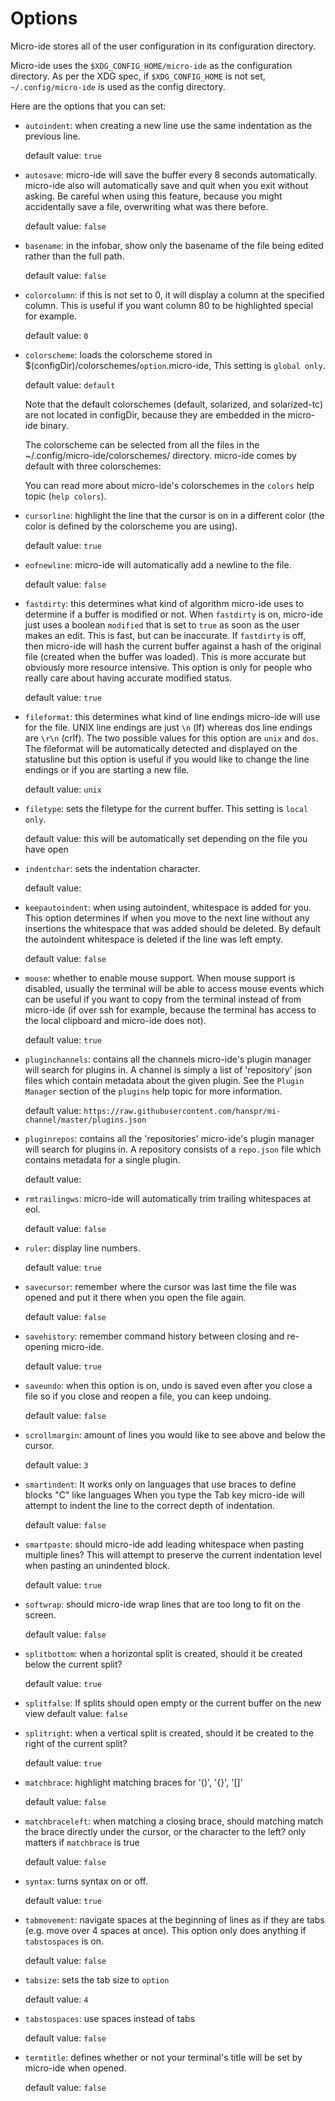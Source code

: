 # Options

Micro-ide stores all of the user configuration in its configuration directory.

Micro-ide uses the `$XDG_CONFIG_HOME/micro-ide` as the configuration directory. As per
the XDG spec, if `$XDG_CONFIG_HOME` is not set, `~/.config/micro-ide` is used as
the config directory.

Here are the options that you can set:

* `autoindent`: when creating a new line use the same indentation as the
   previous line.

	default value: `true`

* `autosave`: micro-ide will save the buffer every 8 seconds automatically. micro-ide
   also will automatically save and quit when you exit without asking. Be
   careful when using this feature, because you might accidentally save a file,
   overwriting what was there before.

	default value: `false`

* `basename`: in the infobar, show only the basename of the file being edited
   rather than the full path.

    default value: `false`

* `colorcolumn`: if this is not set to 0, it will display a column at the
  specified column. This is useful if you want column 80 to be highlighted
  special for example.

	default value: `0`

* `colorscheme`: loads the colorscheme stored in
   $(configDir)/colorschemes/`option`.micro-ide, This setting is `global only`.

	default value: `default`

	Note that the default colorschemes (default, solarized, and solarized-tc)
	are not located in configDir, because they are embedded in the micro-ide binary.

	The colorscheme can be selected from all the files in the
	~/.config/micro-ide/colorschemes/ directory. micro-ide comes by default with three
	colorschemes:

	You can read more about micro-ide's colorschemes in the `colors` help topic
	(`help colors`).

* `cursorline`: highlight the line that the cursor is on in a different color
   (the color is defined by the colorscheme you are using).

	default value: `true`

* `eofnewline`: micro-ide will automatically add a newline to the file.

	default value: `false`

* `fastdirty`: this determines what kind of algorithm micro-ide uses to determine if
   a buffer is modified or not. When `fastdirty` is on, micro-ide just uses a
   boolean `modified` that is set to `true` as soon as the user makes an edit.
   This is fast, but can be inaccurate. If `fastdirty` is off, then micro-ide will
   hash the current buffer against a hash of the original file (created when the
   buffer was loaded). This is more accurate but obviously more resource
   intensive. This option is only for people who really care about having
   accurate modified status.

	default value: `true`

* `fileformat`: this determines what kind of line endings micro-ide will use for the
   file. UNIX line endings are just `\n` (lf) whereas dos line endings are
   `\r\n` (crlf). The two possible values for this option are `unix` and `dos`.
   The fileformat will be automatically detected and displayed on the statusline
   but this option is useful if you would like to change the line endings or if
   you are starting a new file.

	default value: `unix`

* `filetype`: sets the filetype for the current buffer. This setting is
   `local only`.

	default value: this will be automatically set depending on the file you have
	open

* `indentchar`: sets the indentation character.

	default value: ` `

* `keepautoindent`: when using autoindent, whitespace is added for you. This
   option determines if when you move to the next line without any insertions
   the whitespace that was added should be deleted. By default the autoindent
   whitespace is deleted if the line was left empty.

	default value: `false`

* `mouse`: whether to enable mouse support. When mouse support is disabled,
   usually the terminal will be able to access mouse events which can be useful
   if you want to copy from the terminal instead of from micro-ide (if over ssh for
   example, because the terminal has access to the local clipboard and micro-ide
   does not).

	default value: `true`

* `pluginchannels`: contains all the channels micro-ide's plugin manager will search
   for plugins in. A channel is simply a list of 'repository' json files which
   contain metadata about the given plugin. See the `Plugin Manager` section of
   the `plugins` help topic for more information.

   default value: `https://raw.githubusercontent.com/hanspr/mi-channel/master/plugins.json`

* `pluginrepos`: contains all the 'repositories' micro-ide's plugin manager will
   search for plugins in. A repository consists of a `repo.json` file which
   contains metadata for a single plugin.

	default value: ` `

* `rmtrailingws`: micro-ide will automatically trim trailing whitespaces at eol.

	default value: `false`

* `ruler`: display line numbers.

	default value: `true`

* `savecursor`: remember where the cursor was last time the file was opened and
   put it there when you open the file again.

	default value: `false`

* `savehistory`: remember command history between closing and re-opening
   micro-ide.

    default value: `true`

* `saveundo`: when this option is on, undo is saved even after you close a file
   so if you close and reopen a file, you can keep undoing.

	default value: `false`

* `scrollmargin`: amount of lines you would like to see above and below the
   cursor.

	default value: `3`

* `smartindent`: It works only on languages that use braces to define blocks "C" like languages
   When you type the Tab key micro-ide will attempt to indent the line to the correct depth of
   indentation.

   default value: `false`

* `smartpaste`: should micro-ide add leading whitespace when pasting multiple lines?
   This will attempt to preserve the current indentation level when pasting an
   unindented block.

	default value: `true`

* `softwrap`: should micro-ide wrap lines that are too long to fit on the screen.

	default value: `false`

* `splitbottom`: when a horizontal split is created, should it be created below
   the current split?

	default value: `true`

* `splitfalse`: If splits should open empty or the current buffer on the new view
   default value: `false`

* `splitright`: when a vertical split is created, should it be created to the
   right of the current split?

	default value: `true`

* `matchbrace`: highlight matching braces for '()', '{}', '[]'

    default value: `false`

* `matchbraceleft`: when matching a closing brace, should matching match the
   brace directly under the cursor, or the character to the left? only matters
   if `matchbrace` is true

    default value: `false`

* `syntax`: turns syntax on or off.

	default value: `true`

* `tabmovement`: navigate spaces at the beginning of lines as if they are tabs
   (e.g. move over 4 spaces at once). This option only does anything if
   `tabstospaces` is on.

	default value: `false`

* `tabsize`: sets the tab size to `option`

	default value: `4`

* `tabstospaces`: use spaces instead of tabs

	default value: `false`

* `termtitle`: defines whether or not your terminal's title will be set by micro-ide
   when opened.

	default value: `false`


